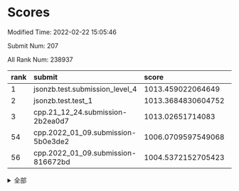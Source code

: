 # Scores

Modified Time: 2022-02-22 15:05:46

Submit Num: 207

All Rank Num: 238937

| rank |               submit               |       score        |       sigma        | pk_num |
| :--- | :--------------------------------- | :----------------- | :----------------- | :----- |
| 1    | jsonzb.test.submission_level_4     | 1013.459022064649  | 0.7975431160633483 | 4619   |
| 2    | jsonzb.test.test_1                 | 1013.3684830604752 | 0.8199943179261665 | 4618   |
| 3    | cpp.21_12_24.submission-2b2ea0d7   | 1013.02651714083   | 0.8091053619710921 | 4617   |
| 54   | cpp.2022_01_09.submission-5b0e3de2 | 1006.0709597549068 | 0.7291128150304426 | 4618   |
| 56   | cpp.2022_01_09.submission-816672bd | 1004.5372152705423 | 0.7240028305571982 | 4618   |


<details>
<summary>全部</summary>

| rank |                 submit                 |       score        |       sigma        | pk_num |
| :--- | :------------------------------------- | :----------------- | :----------------- | :----- |
| 1    | jsonzb.test.submission_level_4         | 1013.459022064649  | 0.7975431160633483 | 4619   |
| 2    | jsonzb.test.test_1                     | 1013.3684830604752 | 0.8199943179261665 | 4618   |
| 3    | cpp.21_12_24.submission-2b2ea0d7       | 1013.02651714083   | 0.8091053619710921 | 4617   |
| 4    | gobigger.level_3.submission_level_3_34 | 1011.9028742980825 | 0.7971018788071367 | 4614   |
| 5    | gobigger.level_3.submission_level_3_30 | 1011.7372427021317 | 0.799043826002133  | 4615   |
| 6    | gobigger.level_3.submission_level_3_11 | 1011.2346958223917 | 0.7671500572555734 | 4612   |
| 7    | gobigger.level_3.submission_level_3_48 | 1011.032274966662  | 0.7983161082566668 | 4615   |
| 8    | gobigger.level_3.submission_level_3_9  | 1011.0168201435341 | 0.7766035891328052 | 4621   |
| 9    | gobigger.level_3.submission_level_3_44 | 1010.8692723755585 | 0.7643777806849089 | 4619   |
| 10   | gobigger.level_3.submission_level_3_7  | 1010.8111782068393 | 0.7653446735773028 | 4622   |
| 11   | gobigger.level_3.submission_level_3_4  | 1010.8031605517361 | 0.769353420966776  | 4613   |
| 12   | gobigger.level_3.submission_level_3_35 | 1010.7638203594287 | 0.7809260482780507 | 4621   |
| 13   | gobigger.level_3.submission_level_3_21 | 1010.7450119316684 | 0.732822438138853  | 4613   |
| 14   | gobigger.level_3.submission_level_3_49 | 1010.6858879298637 | 0.7667138993401655 | 4617   |
| 15   | gobigger.level_3.submission_level_3_27 | 1010.5931410674098 | 0.772822223860679  | 4620   |
| 16   | gobigger.level_3.submission_level_3_1  | 1010.5564788424983 | 0.7620667898369923 | 4612   |
| 17   | gobigger.level_3.submission_level_3_20 | 1010.3834700939643 | 0.7331204377178885 | 4614   |
| 18   | gobigger.level_3.submission_level_3_33 | 1010.2574078621345 | 0.7626853059032891 | 4619   |
| 19   | gobigger.level_3.submission_level_3_32 | 1010.2504619275162 | 0.7646577864562734 | 4611   |
| 20   | gobigger.level_3.submission_level_3_17 | 1010.2499737627719 | 0.7913552553905716 | 4618   |
| 21   | gobigger.level_3.submission_level_3_37 | 1010.1950396802432 | 0.761674488876273  | 4616   |
| 22   | gobigger.level_3.submission_level_3_6  | 1010.1717262757907 | 0.7674983312310973 | 4617   |
| 23   | gobigger.level_3.submission_level_3_38 | 1010.1655393266797 | 0.7626517555044472 | 4619   |
| 24   | gobigger.level_3.submission_level_3_25 | 1010.1538841093877 | 0.7576322726424277 | 4616   |
| 25   | gobigger.level_3.submission_level_3_2  | 1010.1327937235008 | 0.7584167022435448 | 4615   |
| 26   | gobigger.level_3.submission_level_3_18 | 1010.1081522539647 | 0.7304462378990983 | 4616   |
| 27   | gobigger.level_3.submission_level_3_40 | 1010.0562080633252 | 0.7658630068809551 | 4618   |
| 28   | gobigger.level_3.submission_level_3_31 | 1010.0311528899432 | 0.7668540824267273 | 4621   |
| 29   | gobigger.level_3.submission_level_3_28 | 1009.9808600253131 | 0.7704229532688961 | 4620   |
| 30   | gobigger.level_3.submission_level_3_46 | 1009.9233761697745 | 0.7721919607540753 | 4620   |
| 31   | gobigger.level_3.submission_level_3_42 | 1009.8689970537667 | 0.7721900483949825 | 4620   |
| 32   | gobigger.level_3.submission_level_3_43 | 1009.8573202897077 | 0.7606970661315762 | 4620   |
| 33   | gobigger.level_3.submission_level_3_24 | 1009.7257119805687 | 0.7557314273534116 | 4616   |
| 34   | gobigger.level_3.submission_level_3_16 | 1009.7214653918245 | 0.7737717782275124 | 4618   |
| 35   | gobigger.level_3.submission_level_3_15 | 1009.6890464154428 | 0.7427887797490834 | 4619   |
| 36   | gobigger.level_3.submission_level_3_12 | 1009.6866884626372 | 0.752863595754815  | 4618   |
| 37   | gobigger.level_3.submission_level_3_8  | 1009.6676759041031 | 0.7811913904574368 | 4622   |
| 38   | gobigger.level_3.submission_level_3_41 | 1009.6656389577803 | 0.7507516171433332 | 4617   |
| 39   | gobigger.level_3.submission_level_3_5  | 1009.6646638662614 | 0.7479283667943111 | 4618   |
| 40   | gobigger.level_3.submission_level_3_29 | 1009.551327134792  | 0.7516749668558393 | 4616   |
| 41   | gobigger.level_3.submission_level_3_36 | 1009.5041723083124 | 0.7725088300809123 | 4613   |
| 42   | gobigger.level_3.submission_level_3_47 | 1009.4924847671524 | 0.7724486455174828 | 4623   |
| 43   | gobigger.level_3.submission_level_3_14 | 1009.4003825444445 | 0.749636158102878  | 4619   |
| 44   | gobigger.level_3.submission_level_3_13 | 1009.3638787956559 | 0.7607379718186418 | 4619   |
| 45   | gobigger.level_3.submission_level_3_10 | 1009.2681070463316 | 0.7455484196241331 | 4614   |
| 46   | gobigger.level_3.submission_level_3_3  | 1009.248742745512  | 0.7687253106532376 | 4615   |
| 47   | gobigger.level_3.submission_level_3_45 | 1009.2315806306285 | 0.7469775597689217 | 4616   |
| 48   | gobigger.level_3.submission_level_3_26 | 1009.0644176614941 | 0.7439363516135693 | 4617   |
| 49   | gobigger.level_3.submission_level_3_23 | 1009.0360403934867 | 0.7451407946059108 | 4616   |
| 50   | gobigger.level_3.submission_level_3_19 | 1009.0055818621418 | 0.7741074627349577 | 4618   |
| 51   | gobigger.level_3.submission_level_3_22 | 1008.7323583489444 | 0.7754093968392916 | 4624   |
| 52   | gobigger.level_3.submission_level_3_39 | 1008.7289628387083 | 0.7443094140653363 | 4617   |
| 53   | gobigger.level_3.submission_level_3_0  | 1007.6852385414603 | 0.7505504251785309 | 4617   |
| 54   | cpp.2022_01_09.submission-5b0e3de2     | 1006.0709597549068 | 0.7291128150304426 | 4618   |
| 55   | gobigger.level_1.submission_level_1_14 | 1004.6806342975533 | 0.7393049287865153 | 4618   |
| 56   | cpp.2022_01_09.submission-816672bd     | 1004.5372152705423 | 0.7240028305571982 | 4618   |
| 57   | gobigger.level_1.submission_level_1_48 | 1004.4854536689007 | 0.7257104118991967 | 4617   |
| 58   | gobigger.level_1.submission_level_1_44 | 1004.4546191723823 | 0.7291419114989329 | 4619   |
| 59   | gobigger.level_1.submission_level_1_2  | 1004.2410415088339 | 0.7160669421660313 | 4617   |
| 60   | gobigger.level_1.submission_level_1_27 | 1004.162497415297  | 0.7115371927369165 | 4619   |
| 61   | gobigger.level_1.submission_level_1_9  | 1004.0331980503526 | 0.7350488645237708 | 4615   |
| 62   | gobigger.level_1.submission_level_1_38 | 1003.8646720899193 | 0.7272469361003068 | 4617   |
| 63   | gobigger.level_1.submission_level_1_15 | 1003.8032514975761 | 0.7055086609930001 | 4618   |
| 64   | gobigger.level_1.submission_level_1_39 | 1003.7485261798383 | 0.7231287718738835 | 4616   |
| 65   | gobigger.level_1.submission_level_1_31 | 1003.7380464375448 | 0.7256026967840379 | 4620   |
| 66   | gobigger.level_1.submission_level_1_41 | 1003.6764394748758 | 0.7099233640278526 | 4619   |
| 67   | gobigger.level_1.submission_level_1_21 | 1003.5855865208653 | 0.7124487379028531 | 4615   |
| 68   | gobigger.level_1.submission_level_1_1  | 1003.5697490213004 | 0.7147080561465291 | 4617   |
| 69   | gobigger.level_1.submission_level_1_47 | 1003.5598253886898 | 0.7164808958625765 | 4618   |
| 70   | gobigger.level_1.submission_level_1_19 | 1003.4727789791515 | 0.7114114487387714 | 4618   |
| 71   | gobigger.level_1.submission_level_1_12 | 1003.4205216300975 | 0.7224474850091448 | 4623   |
| 72   | gobigger.level_1.submission_level_1_30 | 1003.4139280391555 | 0.7128406751611422 | 4618   |
| 73   | gobigger.level_1.submission_level_1_26 | 1003.4073291935684 | 0.7180620417768722 | 4617   |
| 74   | gobigger.level_1.submission_level_1_28 | 1003.3999238531313 | 0.7122713891119704 | 4621   |
| 75   | gobigger.level_1.submission_level_1_25 | 1003.3463250926925 | 0.7095813902949373 | 4621   |
| 76   | gobigger.level_1.submission_level_1_5  | 1003.2685615591932 | 0.708976230710959  | 4619   |
| 77   | gobigger.level_1.submission_level_1_16 | 1003.1482988509842 | 0.7198426044219357 | 4614   |
| 78   | gobigger.level_1.submission_level_1_37 | 1003.0209634654846 | 0.7097717630809892 | 4614   |
| 79   | gobigger.level_1.submission_level_1_33 | 1003.0208634687507 | 0.7093862808893715 | 4618   |
| 80   | gobigger.level_1.submission_level_1_8  | 1003.0206362623813 | 0.7154765598399568 | 4615   |
| 81   | gobigger.level_1.submission_level_1_49 | 1002.9831526985672 | 0.7098466514426932 | 4622   |
| 82   | gobigger.level_1.submission_level_1_0  | 1002.9530736090619 | 0.7180894280088285 | 4621   |
| 83   | gobigger.level_1.submission_level_1_36 | 1002.9435152834136 | 0.7132621120151438 | 4615   |
| 84   | gobigger.level_1.submission_level_1_17 | 1002.9075489928056 | 0.7072671565340487 | 4613   |
| 85   | gobigger.level_1.submission_level_1_3  | 1002.9057227352199 | 0.7234579183603249 | 4616   |
| 86   | gobigger.level_1.submission_level_1_34 | 1002.8384430794296 | 0.7058126228499058 | 4615   |
| 87   | gobigger.level_1.submission_level_1_46 | 1002.8325754044581 | 0.7175363944348571 | 4612   |
| 88   | gobigger.level_1.submission_level_1_29 | 1002.7864157470974 | 0.7171489748121592 | 4614   |
| 89   | gobigger.level_1.submission_level_1_18 | 1002.7548512760894 | 0.7141189471117667 | 4610   |
| 90   | gobigger.level_1.submission_level_1_43 | 1002.703173193736  | 0.704994322741211  | 4612   |
| 91   | gobigger.level_1.submission_level_1_32 | 1002.6266931631213 | 0.7051759579597292 | 4617   |
| 92   | gobigger.level_1.submission_level_1_10 | 1002.5849841467232 | 0.7213392573678502 | 4615   |
| 93   | gobigger.level_1.submission_level_1_24 | 1002.553519256402  | 0.7139821682382591 | 4620   |
| 94   | gobigger.level_1.submission_level_1_11 | 1002.5470000713775 | 0.7126343534042939 | 4615   |
| 95   | gobigger.level_1.submission_level_1_13 | 1002.5011210638061 | 0.7008970949432893 | 4617   |
| 96   | gobigger.level_1.submission_level_1_6  | 1002.4399115544513 | 0.7070902207789396 | 4618   |
| 97   | gobigger.level_1.submission_level_1_40 | 1002.4304416279405 | 0.7100000799982538 | 4615   |
| 98   | gobigger.level_1.submission_level_1_4  | 1002.3565408840398 | 0.7179195892942476 | 4610   |
| 99   | gobigger.level_1.submission_level_1_45 | 1002.3439310862008 | 0.7108939164711137 | 4619   |
| 100  | gobigger.level_1.submission_level_1_20 | 1002.2121403165344 | 0.7186750370207089 | 4620   |
| 101  | gobigger.level_1.submission_level_1_42 | 1002.2108468632331 | 0.7041051075230469 | 4616   |
| 102  | gobigger.level_1.submission_level_1_7  | 1002.1954901961199 | 0.7129983968388931 | 4616   |
| 103  | gobigger.level_1.submission_level_1_35 | 1002.074526807364  | 0.7096027173707661 | 4621   |
| 104  | gobigger.level_1.submission_level_1_22 | 1001.8349689413778 | 0.704519934899138  | 4618   |
| 105  | gobigger.level_1.submission_level_1_23 | 1001.7715968883174 | 0.7136025076746881 | 4613   |
| 106  | gobigger.random.submission_random_7    | 997.2656696778361  | 0.7121357927226855 | 4613   |
| 107  | gobigger.random.submission_random_9    | 997.2303791791945  | 0.7140899169343027 | 4618   |
| 108  | gobigger.random.submission_random_2    | 997.176607277211   | 0.7174618133245709 | 4622   |
| 109  | gobigger.random.submission_random_5    | 997.117856534488   | 0.7103390830125049 | 4619   |
| 110  | gobigger.random.submission_random_3    | 997.0142080382539  | 0.7094739123493249 | 4614   |
| 111  | gobigger.random.submission_random_18   | 996.9630598803332  | 0.7045177653673262 | 4617   |
| 112  | gobigger.random.submission_random_46   | 996.8691248863612  | 0.700388923376276  | 4619   |
| 113  | gobigger.random.submission_random_14   | 996.8606844837176  | 0.6995803823121539 | 4618   |
| 114  | gobigger.random.submission_random_27   | 996.7660225452101  | 0.705801611154077  | 4614   |
| 115  | gobigger.random.submission_random_47   | 996.5646324206758  | 0.7086805932701422 | 4614   |
| 116  | gobigger.random.submission_random_19   | 996.5232947470525  | 0.7058805875283637 | 4615   |
| 117  | gobigger.random.submission_random_4    | 996.4968209524362  | 0.6961606861834125 | 4616   |
| 118  | gobigger.random.submission_random_11   | 996.4020055975054  | 0.7271202211283189 | 4612   |
| 119  | gobigger.random.submission_random_12   | 996.3752969069915  | 0.714411779409435  | 4617   |
| 120  | gobigger.random.submission_random_42   | 996.3746615978888  | 0.7210914999635178 | 4614   |
| 121  | gobigger.random.submission_random_8    | 996.3602742384547  | 0.713851131000196  | 4618   |
| 122  | gobigger.random.submission_random_39   | 996.3468772655535  | 0.7135297917193453 | 4620   |
| 123  | gobigger.random.submission_random_41   | 996.3218470378164  | 0.7130783603334072 | 4619   |
| 124  | gobigger.random.submission_random_1    | 996.2993457368395  | 0.716520727486047  | 4619   |
| 125  | gobigger.random.submission_random_43   | 996.2990822495677  | 0.6931302902773963 | 4615   |
| 126  | gobigger.random.submission_random_38   | 996.2474072438     | 0.7115310748178938 | 4615   |
| 127  | gobigger.random.submission_random_30   | 996.2177968217507  | 0.7217828094027491 | 4619   |
| 128  | gobigger.random.submission_random_22   | 996.1935914162369  | 0.7062133269246229 | 4617   |
| 129  | gobigger.random.submission_random_31   | 996.1608240333007  | 0.7007578490884746 | 4617   |
| 130  | gobigger.random.submission_random_36   | 996.0666823157334  | 0.6987778207619104 | 4616   |
| 131  | gobigger.random.submission_random_10   | 995.9031474564628  | 0.7056526911810377 | 4620   |
| 132  | gobigger.random.submission_random_35   | 995.882248608769   | 0.7100568004549267 | 4617   |
| 133  | gobigger.random.submission_random_29   | 995.8707068833869  | 0.7103378774385235 | 4613   |
| 134  | gobigger.random.submission_random_33   | 995.8083046475283  | 0.7037525242389334 | 4617   |
| 135  | gobigger.random.submission_random_40   | 995.7534842498093  | 0.7127664072066919 | 4617   |
| 136  | gobigger.random.submission_random_24   | 995.7154002453134  | 0.713698370487655  | 4621   |
| 137  | gobigger.random.submission_random_0    | 995.7066309402927  | 0.7186792149417606 | 4616   |
| 138  | gobigger.random.submission_random_48   | 995.6948998337731  | 0.7191294790842927 | 4616   |
| 139  | gobigger.random.submission_random_17   | 995.6541829389258  | 0.7074805109413056 | 4623   |
| 140  | gobigger.random.submission_random_6    | 995.6305927858737  | 0.7085423230650723 | 4618   |
| 141  | gobigger.random.submission_random_21   | 995.4427101283774  | 0.7143662594975335 | 4620   |
| 142  | gobigger.random.submission_random_32   | 995.403943530364   | 0.6997615512766263 | 4612   |
| 143  | gobigger.random.submission_random_16   | 995.4018874362051  | 0.708060532424248  | 4618   |
| 144  | gobigger.random.submission_random_15   | 995.357276240322   | 0.7132316481573154 | 4617   |
| 145  | gobigger.random.submission_random_37   | 995.3484264421103  | 0.7224211891361652 | 4619   |
| 146  | gobigger.random.submission_random_45   | 995.2755715067138  | 0.7062197084719903 | 4618   |
| 147  | gobigger.random.submission_random_44   | 995.2451350378636  | 0.7118099857981539 | 4619   |
| 148  | gobigger.random.submission_random_34   | 995.1445691021206  | 0.7195437531613935 | 4617   |
| 149  | gobigger.random.submission_random_25   | 995.14341312872    | 0.7207235384790724 | 4615   |
| 150  | gobigger.random.submission_random_28   | 995.1295985922316  | 0.712023757331864  | 4618   |
| 151  | gobigger.random.submission_random_49   | 995.0940361940169  | 0.7151379110362506 | 4618   |
| 152  | gobigger.random.submission_random_13   | 994.8227618224427  | 0.7185749458320144 | 4616   |
| 153  | gobigger.random.submission_random_23   | 994.7886184397058  | 0.7223327272551207 | 4626   |
| 154  | gobigger.random.submission_random_26   | 994.5646732714705  | 0.7264963191749382 | 4614   |
| 155  | gobigger.level_2.submission_level_2_2  | 994.2943974782686  | 0.7306630817609311 | 4620   |
| 156  | gobigger.random.submission_random_20   | 994.1756384812109  | 0.7240501371635129 | 4615   |
| 157  | gobigger.level_2.submission_level_2_4  | 993.9107453830128  | 0.7361053740126466 | 4619   |
| 158  | gobigger.level_2.submission_level_2_6  | 993.5534525922735  | 0.7362338318605068 | 4621   |
| 159  | gobigger.level_2.submission_level_2_34 | 993.4036931273695  | 0.7275766241591645 | 4620   |
| 160  | gobigger.level_2.submission_level_2_0  | 993.3407917357094  | 0.7367205769763691 | 4618   |
| 161  | gobigger.level_2.submission_level_2_23 | 993.2092347258488  | 0.7286444278229414 | 4615   |
| 162  | gobigger.level_2.submission_level_2_48 | 993.0765905424179  | 0.7598731574990802 | 4616   |
| 163  | gobigger.level_2.submission_level_2_13 | 993.0345677308544  | 0.7441472843294621 | 4620   |
| 164  | gobigger.level_2.submission_level_2_31 | 992.910315771854   | 0.7409341606087568 | 4617   |
| 165  | gobigger.level_2.submission_level_2_30 | 992.8731619826593  | 0.7367103931001125 | 4620   |
| 166  | gobigger.level_2.submission_level_2_43 | 992.8049946976441  | 0.7227379666558954 | 4614   |
| 167  | gobigger.level_2.submission_level_2_36 | 992.7792190953686  | 0.7430948806101302 | 4618   |
| 168  | gobigger.level_2.submission_level_2_39 | 992.7144994413512  | 0.7278628324224651 | 4614   |
| 169  | gobigger.level_2.submission_level_2_10 | 992.6982877670104  | 0.7313952088169164 | 4620   |
| 170  | gobigger.level_2.submission_level_2_29 | 992.6163359188306  | 0.7457613499418939 | 4613   |
| 171  | gobigger.level_2.submission_level_2_7  | 992.57087605342    | 0.7488668380388003 | 4614   |
| 172  | gobigger.level_2.submission_level_2_18 | 992.5377521869326  | 0.7336938524126245 | 4618   |
| 173  | gobigger.level_2.submission_level_2_24 | 992.533162276396   | 0.7505130144709786 | 4620   |
| 174  | gobigger.level_2.submission_level_2_11 | 992.5105720258521  | 0.7387854669759518 | 4617   |
| 175  | gobigger.level_2.submission_level_2_1  | 992.4264785368838  | 0.7319993932970981 | 4616   |
| 176  | gobigger.level_2.submission_level_2_37 | 992.4241893624954  | 0.7390995414860199 | 4616   |
| 177  | gobigger.level_2.submission_level_2_35 | 992.3445410966752  | 0.744647635081574  | 4616   |
| 178  | gobigger.level_2.submission_level_2_3  | 992.3346160507609  | 0.7466768803347132 | 4622   |
| 179  | gobigger.level_2.submission_level_2_32 | 992.2544700532602  | 0.7448232673377944 | 4619   |
| 180  | gobigger.level_2.submission_level_2_40 | 992.2506239004816  | 0.7587875653565365 | 4618   |
| 181  | gobigger.level_2.submission_level_2_25 | 992.2460458321918  | 0.7492440500670676 | 4618   |
| 182  | gobigger.level_2.submission_level_2_41 | 992.2139067910907  | 0.7498489565198447 | 4613   |
| 183  | gobigger.level_2.submission_level_2_19 | 992.1064868145825  | 0.7498304577767938 | 4621   |
| 184  | gobigger.level_2.submission_level_2_22 | 992.057711081161   | 0.7437474433308489 | 4617   |
| 185  | gobigger.level_2.submission_level_2_47 | 991.9933114430104  | 0.7318121199934264 | 4618   |
| 186  | gobigger.level_2.submission_level_2_14 | 991.7991644360578  | 0.7720104897681637 | 4616   |
| 187  | gobigger.level_2.submission_level_2_21 | 991.7944901745394  | 0.721503239331218  | 4621   |
| 188  | gobigger.level_2.submission_level_2_17 | 991.7885883516134  | 0.7370481934309195 | 4614   |
| 189  | gobigger.level_2.submission_level_2_49 | 991.6560707340578  | 0.7423600548303886 | 4617   |
| 190  | gobigger.level_2.submission_level_2_15 | 991.5637033233927  | 0.7527672216869616 | 4615   |
| 191  | gobigger.level_2.submission_level_2_12 | 991.5581256881246  | 0.7542174546196362 | 4618   |
| 192  | gobigger.level_2.submission_level_2_8  | 991.5552700079213  | 0.7504761502356422 | 4613   |
| 193  | gobigger.level_2.submission_level_2_20 | 991.5477471682826  | 0.7609382401314919 | 4616   |
| 194  | gobigger.level_2.submission_level_2_33 | 991.5397103526842  | 0.7523704317403722 | 4616   |
| 195  | gobigger.level_2.submission_level_2_16 | 991.521041789146   | 0.743018232754381  | 4616   |
| 196  | gobigger.level_2.submission_level_2_42 | 991.4879844120574  | 0.7477048102308095 | 4609   |
| 197  | gobigger.level_2.submission_level_2_45 | 991.4190522575396  | 0.7444903456336213 | 4619   |
| 198  | gobigger.level_2.submission_level_2_9  | 991.3578044886309  | 0.7472979660755908 | 4619   |
| 199  | gobigger.level_2.submission_level_2_44 | 991.2910337002227  | 0.7676917278993718 | 4618   |
| 200  | gobigger.level_2.submission_level_2_5  | 991.2673519305274  | 0.7438712260450938 | 4619   |
| 201  | gobigger.level_2.submission_level_2_26 | 991.0998438977241  | 0.7383703713867058 | 4617   |
| 202  | gobigger.level_2.submission_level_2_28 | 991.0762143541937  | 0.7559906218164983 | 4617   |
| 203  | gobigger.level_2.submission_level_2_38 | 990.9988998436639  | 0.7544811015327086 | 4613   |
| 204  | gobigger.level_2.submission_level_2_27 | 990.7219895895712  | 0.7795771526732608 | 4620   |
| 205  | gobigger.level_2.submission_level_2_46 | 990.1293784027455  | 0.7570894940192241 | 4620   |
| 206  | gobigger.none.submission_none_0        | 979.3739034460907  | 1.1760911670697403 | 4616   |
| 207  | gobigger.none.submission_none_1        | 976.7149506029868  | 1.4045401829879365 | 4618   |

</details>